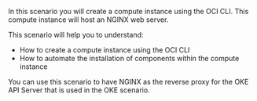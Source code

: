 In this scenario you will create a compute instance using the OCI CLI. This compute instance will host an NGINX web server.

This scenario will help you to understand:

- How to create a compute instance using the OCI CLI
- How to automate the installation of components within the compute instance

You can use this scenario to have NGINX as the reverse proxy for the OKE API Server that is used in the OKE scenario.